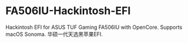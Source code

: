 # FA506IU-Hackintosh-EFI
Hackintosh EFI for ASUS TUF Gaming FA506IU with OpenCore. Supports macOS Sonoma. 华硕一代天选黑苹果EFI.
